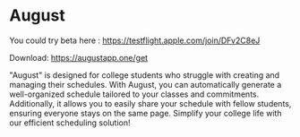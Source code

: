 # August

You could try beta here : https://testflight.apple.com/join/DFv2C8eJ

Download: https://augustapp.one/get

"August" is designed for college students who struggle with creating and managing their schedules. With August, you can automatically generate a well-organized schedule tailored to your classes and commitments. Additionally, it allows you to easily share your schedule with fellow students, ensuring everyone stays on the same page. Simplify your college life with our efficient scheduling solution!
